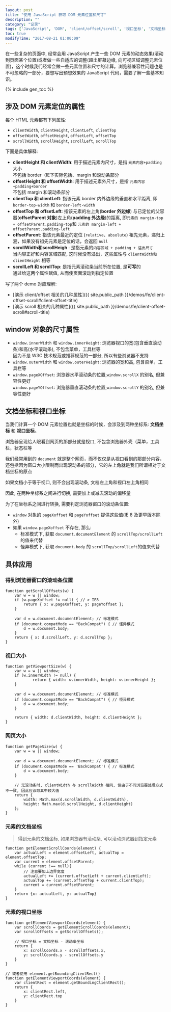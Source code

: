 ```yaml
---
layout: post
title: "使用 JavaScript 获取 DOM 元素位置和尺寸"
description: ""
category: "记录"
tags: ['JavaScript', 'DOM', 'client/offset/scroll', '视口坐标', '文档坐标']
toc: true
modifyTime: "2017-08-21 01:00:09"
---
```


在一些复杂的页面中, 经常会用 JavaScript 产生一些 DOM 元素的动态效果(滚动到页面某个位置)或者做一些自适应的调整(超出屏幕边缘, 向可视区域调整元素位置)，这个时候我们经常会做一些元素位置和尺寸的计算。浏览器兼容性问题也是不可忽略的一部分，要想写出预想效果的 JavaScript 代码，需要了解一些基本知识。  

{% include gen_toc %}

## 涉及 DOM 元素定位的属性

每个 HTML 元素都有下列属性:  

* `clientWidth`, `clientHeight`, `clientLeft`, `clientTop`  
* `offsetWidth`, `offsetHeight`, `offsetLeft`, `offsetTop`  
* `scrollWidth`, `scrollHeight`, `scrollLeft`, `scrollTop`  

下面是具体解释:  

* **clientHeight 和 clientWidth**: 用于描述元素内尺寸，是指 `元素内容+padding` 大小  
  不包括 border（IE下实际包括、margin 和滚动条部分  
* **offsetHeight 和 offsetWidth**: 用于描述元素外尺寸，是指 `元素内容+padding+border`  
  不包括 margin 和滚动条部分  
* **clientTop 和 clientLeft**: 指该元素 border 内外边缘的垂直和水平距离, 即 `border-top-width` 和 `border-left-width`  
* **offsetTop 和 offsetLeft**: 指该元素的左上角(**border 外边缘**) 与已定位的父容器(**offsetParent 对象**)左上角(**padding 外边缘**)的距离, 即`元素的 margin-top + offsetParent.padding-top`和 `元素的 margin-left + offsetParent.padding-left`
* **offsetParent**: 指该元素最近的定位 (`relative`、`absolute`) 祖先元素，递归上溯，如果没有祖先元素是定位的话，会返回 `null`  
* **scrollWidth和scrollHeigh** : 是指元素的`内容区域 + padding + 溢出尺寸`  
  当内容正好和内容区域匹配, 这时候没有溢出，这些属性与 `clientWidth和clientHeight` 相等  
* **scrollLeft 和 scrollTop**: 是指元素滚动条当前所在位置, 是**可写**的  
  通过给这两个属性赋值, 从而使页面滚动到指定位置  

写了两个 demo 对应理解:  

* [演示 client/offset 相关的几种属性]({{ site.public_path }}/demos/fe/client-offset-scroll#client-offset-title)  
* [演示 scroll 相关的几种属性]({{ site.public_path }}/demos/fe/client-offset-scroll#scroll-title)  

## window 对象的尺寸属性

* `window.innerWidth` 和 `window.innerHeight`: 浏览器视口的宽(包含垂直滚动条)和高(水平滚动条), 不包含菜单，工具栏等   
  因为不是 W3C 技术规范或推荐规范的一部分, 所以有些浏览器不支持  
* `window.outerWidth` 和 `window.outerHeight`: 浏览器的宽和高, 包含菜单，工具栏等  
* `window.pageXOffset`: 浏览器水平滚动条的位置,`window.scrollX` 的别名, 但兼容性更好  
  `window.pageYOffset`: 浏览器垂直滚动条的位置,`window.scrollY` 的别名, 但兼容性更好  

## 文档坐标和视口坐标

当我们计算一个 DOM 元素位置也就是坐标的时候，会涉及到两种坐标系: **文档坐标** 和 **视口坐标**。  

浏览器呈现给人眼看到网页的那部分就是视口, 不包含浏览器外壳（菜单，工具栏，状态栏等  

我们经常用到的 `document` 就是整个网页，而不仅仅是从视口看到的那部分内容，还包括因为窗口大小限制而出现滚动条的部分，它的左上角就是我们所谓相对于文档坐标的原点  

如果文档小于等于视口, 则不会出现滚动条, 文档左上角和视口左上角相同  

因此, 在两种坐标系之间进行切换, 需要加上或减去滚动的偏移量  

为了在坐标系之间进行转换, 需要判定浏览器窗口的滚动条位置:  
* `window` 对象的 `pageXoffset` 和 `pageYoffset` 提供这些值(IE 8 及更早版本除外)  
* 如果 `window.pageXoffset` 不存在, 那么:  
  * 标准模式下, 获取 `document.documentElement` 的 `scrollTop/scrollLeft`的值来代替
  * 怪异模式下, 获取 `document.body` 的 `scrollTop/scrollLeft`的值来代替

## 具体应用

### 得到浏览器窗口的滚动条位置

	function getScrollOffsets(w) {
		var w = w || window;
		if (w.pageXoffset != null) { // > IE8
			return { x: w.pageXoffset, y: pageYoffset };
		}

		var d = w.document.documentElement; // 标准模式
		if (document.compatMode == "BackCompat") { // 怪异模式
			d = w.document.body;
		}
		return { x: d.scrollLeft, y: d.scrollTop };
	}

### 视口大小

	function getViewportSize(w) {
		var w = w || window;
		if (w.innerWidth != null) {
				return { width: w.innerWidth, height: w.innerHeight };
		}

		var d = w.document.documentElement; // 标准模式
		if (document.compatMode == "BackCompat") { // 怪异模式
			d = w.document.body;
		}

		return { width: d.clientWidth, height: d.clientHeight };
	}

### 网页大小

	function getPageSize(w) {
		var w = w || window;

		var d = w.document.documentElement; // 标准模式
		if (document.compatMode == 'BackCompat') { // 标准模式
			d = w.document.body;
		}

		// 无滚动条时, clientWidth 与 scrollWidth 相同, 但由于不同浏览器处理方式不一致, 因此应该取其中较大值
		return {
			width: Math.max(d.scrollWidth, d.clientWidth),
			height: Math.max(d.scrollHeight, d.clientHeight)
		};
	}


### 元素的文档坐标
> 得到元素的文档坐标, 如果浏览器有滚动条, 可以滚动浏览器到指定元素  

	function getElementScrollCoords(element) {
		var actualLeft = element.offsetLeft, actualTop = element.offsetTop;
		var current = element.offsetParent;
		while (current !== null){
			// 注意要加上边界宽度
			actualLeft += (current.offsetLeft + current.clientLeft);
			actualTop += (current.offsetTop + current.clientTop);
			current = current.offsetParent;
		}
		return {x: actualLeft, y: actualTop}
	}

### 元素的视口坐标

	function getElementViewportCoords(element) {
		var scrollCoords = getElementScrollCoords(element);
		var scrollOffsets = getScrollOffsets();

		// 视口坐标 = 文档坐标 - 滚动条坐标
		return {
			x: scrollCoords.x - scrollOffsets.x,
			y: scrollCoords.y - scrollOffsets.y
		}
	}
	
	// 或者使用 element.getBoundingClientRect()
	function getElementViewportCoords(element) {
		var clientRect = element.getBoundingClientRect();
		return {
			x: clientRect.left,
			y: clientRect.top
		}
	}

